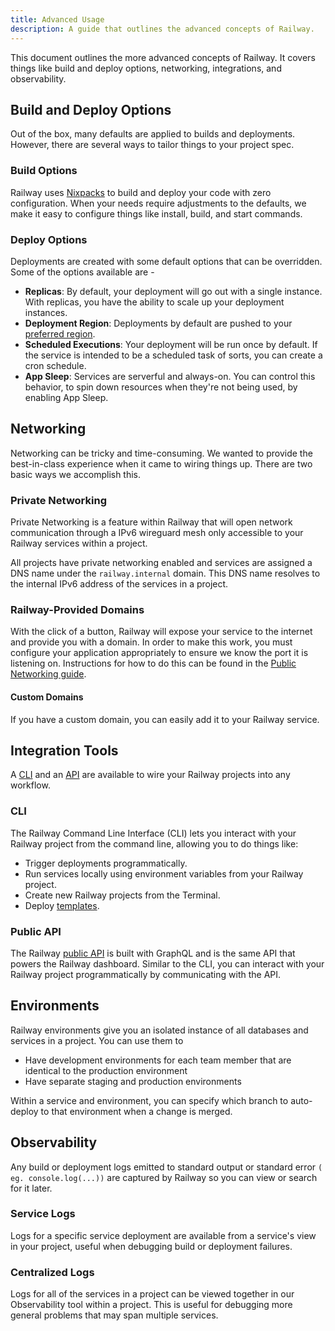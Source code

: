 ```yaml
---
title: Advanced Usage
description: A guide that outlines the advanced concepts of Railway.
---
```


This document outlines the more advanced concepts of Railway. It covers things like build and deploy options, networking, integrations, and observability.

## Build and Deploy Options

Out of the box, many defaults are applied to builds and deployments. However, there are several ways to tailor things to your project spec.

### Build Options

Railway uses <a href="https://nixpacks.com" target="_blank">Nixpacks</a> to build and deploy your code with zero configuration. When your needs require adjustments to the defaults, we make it easy to configure things like install, build, and start commands.

### Deploy Options

Deployments are created with some default options that can be overridden. Some of the options available are -

- **Replicas**: By default, your deployment will go out with a single instance. With replicas, you have the ability to scale up your deployment instances.
- **Deployment Region**: Deployments by default are pushed to your [preferred region](https://railway.com/workspace).
- **Scheduled Executions**: Your deployment will be run once by default. If the service is intended to be a scheduled task of sorts, you can create a cron schedule.
- **App Sleep**: Services are serverful and always-on. You can control this behavior, to spin down resources when they're not being used, by enabling App Sleep.

## Networking

Networking can be tricky and time-consuming. We wanted to provide the best-in-class experience when it came to wiring things up. There are two basic ways we accomplish this.

### Private Networking

Private Networking is a feature within Railway that will open network communication through a IPv6 wireguard mesh only accessible to your Railway services within a project.

All projects have private networking enabled and services are assigned a DNS name under the `railway.internal` domain. This DNS name resolves to the internal IPv6 address of the services in a project.

### Railway-Provided Domains

With the click of a button, Railway will expose your service to the internet and provide you with a domain. In order to make this work, you must configure your application appropriately to ensure we know the port it is listening on. Instructions for how to do this can be found in the [Public Networking guide](/guides/public-networking).

#### Custom Domains

If you have a custom domain, you can easily add it to your Railway service.

## Integration Tools

A <a href="https://docs.railway.com/guides/cli" target="_blank">CLI</a> and an <a href="https://docs.railway.com/guides/public-api" target="_blank">API</a> are available to wire your Railway projects into any workflow.

### CLI

The Railway Command Line Interface (CLI) lets you interact with your Railway project from the command line, allowing you to do things like:

- Trigger deployments programmatically.
- Run services locally using environment variables from your Railway project.
- Create new Railway projects from the Terminal.
- Deploy <a href="https://docs.railway.com/reference/templates" target="_blank">templates</a>.

### Public API

The Railway <a href="https://docs.railway.com/guides/public-api" target="_blank">public API</a> is built with GraphQL and is the same API that powers the Railway dashboard. Similar to the CLI, you can interact with your Railway project programmatically by communicating with the API.

## Environments

Railway environments give you an isolated instance of all databases and services in a project. You can use them to

- Have development environments for each team member that are identical to the production environment
- Have separate staging and production environments

Within a service and environment, you can specify which branch to auto-deploy to that environment when a change is merged.

## Observability

Any build or deployment logs emitted to standard output or standard error `( eg. console.log(...))` are captured by Railway so you can view or search for it later.

### Service Logs

Logs for a specific service deployment are available from a service's view in your project, useful when debugging build or deployment failures.

### Centralized Logs

Logs for all of the services in a project can be viewed together in our Observability tool within a project. This is useful for debugging more general problems that may span multiple services.
